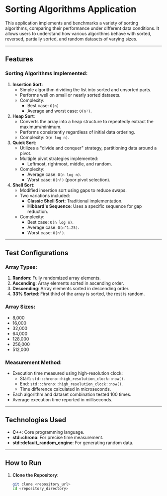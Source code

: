 # Sorting Algorithms Application

This application implements and benchmarks a variety of sorting algorithms, comparing their performance under different data conditions. It allows users to understand how various algorithms behave with sorted, reversed, partially sorted, and random datasets of varying sizes.

---

## Features

### Sorting Algorithms Implemented:
1. **Insertion Sort**:
   - Simple algorithm dividing the list into sorted and unsorted parts.
   - Performs well on small or nearly sorted datasets.
   - Complexity:
     - Best case: `O(n)`
     - Average and worst case: `O(n²)`.
2. **Heap Sort**:
   - Converts the array into a heap structure to repeatedly extract the maximum/minimum.
   - Performs consistently regardless of initial data ordering.
   - Complexity: `O(n log n)`.
3. **Quick Sort**:
   - Utilizes a "divide and conquer" strategy, partitioning data around a pivot.
   - Multiple pivot strategies implemented:
     - Leftmost, rightmost, middle, and random.
   - Complexity:
     - Average case: `O(n log n)`.
     - Worst case: `O(n²)` (poor pivot selection).
4. **Shell Sort**:
   - Modified insertion sort using gaps to reduce swaps.
   - Two variations included:
     - **Classic Shell Sort**: Traditional implementation.
     - **Hibbard's Sequence**: Uses a specific sequence for gap reduction.
   - Complexity:
     - Best case: `O(n log n)`.
     - Average case: `O(n^1.25)`.
     - Worst case: `O(n²)`.

---

## Test Configurations

### Array Types:
1. **Random**: Fully randomized array elements.
2. **Ascending**: Array elements sorted in ascending order.
3. **Descending**: Array elements sorted in descending order.
4. **33% Sorted**: First third of the array is sorted, the rest is random.

### Array Sizes:
- 8,000
- 16,000
- 32,000
- 64,000
- 128,000
- 256,000
- 512,000

### Measurement Method:
- Execution time measured using high-resolution clock:
  - Start: `std::chrono::high_resolution_clock::now()`.
  - End: `std::chrono::high_resolution_clock::now()`.
  - Time difference calculated in microseconds.
- Each algorithm and dataset combination tested 100 times.
- Average execution time reported in milliseconds.

---

## Technologies Used

- **C++**: Core programming language.
- **std::chrono**: For precise time measurement.
- **std::default_random_engine**: For generating random data.

---

## How to Run

1. **Clone the Repository**:
   ```bash
   git clone <repository_url>
   cd <repository_directory>
